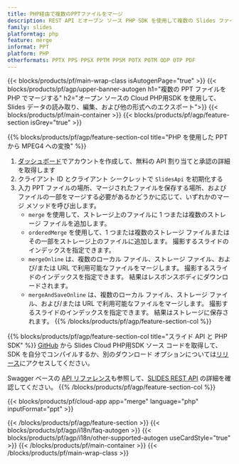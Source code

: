 ```yaml
---
title: PHP経由で複数のPPTファイルをマージ
description: REST API とオープン ソース PHP SDK を使用して複数の Slides ファイルをマージする
family: slides
platformtag: php
feature: merge
informat: PPT
platform: PHP
otherformats: PPTX PPS PPSX PPTM PPSM POTX POTM ODP OTP PDF
---
```


{{< blocks/products/pf/main-wrap-class isAutogenPage="true" >}}
{{< blocks/products/pf/agp/upper-banner-autogen h1="複数の PPT ファイルを PHP でマージする" h2="オープン ソースの Cloud PHP用SDK を使用して、Slides データの読み取り、編集、および他の形式へのエクスポート">}}
{{< blocks/products/pf/main-container >}}
{{< blocks/products/pf/agp/feature-section isGrey="true" >}}

{{% blocks/products/pf/agp/feature-section-col title="PHP を使用した PPT から MPEG4 への変換" %}}
1. <a href="https://dashboard.aspose.cloud/">ダッシュボード</a>でアカウントを作成して、無料の API 割り当てと承認の詳細を取得します
1. クライアント ID とクライアント シークレットで ```SlidesApi``` を初期化する
1. 入力 PPT ファイルの場所、マージされたファイルを保存する場所、およびファイルの一部をマージする必要があるかどうかに応じて、いずれかのマージ メソッドを呼び出します。
    - ```merge``` を使用して、ストレージ上のファイルに 1 つまたは複数のストレージ ファイルを追加します。
    - ```orderedMerge``` を使用して、1 つまたは複数のストレージ ファイルまたはその一部をストレージ上のファイルに追加します。 撮影するスライドのインデックスを指定できます。
    - ```mergeOnline``` は、複数のローカル ファイル、ストレージ ファイル、および/または URL で利用可能なファイルをマージします。 撮影するスライドのインデックスを指定できます。 結果はレスポンスボディにダウンロードされます。
    - ```mergeAndSaveOnline``` は、複数のローカル ファイル、ストレージ ファイル、および/または URL で利用可能なファイルをマージします。 撮影するスライドのインデックスを指定できます。 結果はストレージに保存されます。
{{% /blocks/products/pf/agp/feature-section-col %}}

{{% blocks/products/pf/agp/feature-section-col title="スライド API と PHP SDK" %}}
[GitHub](https://github.com/aspose-slides-cloud/aspose-slides-cloud-php) から Slides Cloud PHP用SDK ソース コードを取得して、SDK を自分でコンパイルするか、別のダウンロード オプションについては[リリース](https://releases.aspose.cloud/)にアクセスしてください。

Swagger ベースの [API リファレンス](https://apireference.aspose.cloud/slides/)も参照して、[SLIDES REST API](https://products.aspose.cloud/slides/curl/) の詳細を確認してください。
{{% /blocks/products/pf/agp/feature-section-col %}}

{{< blocks/products/pf/cloud-app app="merge" language="php" inputFormat="ppt" >}}

{{< /blocks/products/pf/agp/feature-section >}}
{{< blocks/products/pf/agp/i18n/faq-autogen >}}
{{< blocks/products/pf/agp/i18n/other-supported-autogen useCardStyle="true" >}}
{{< /blocks/products/pf/main-container >}}
{{< /blocks/products/pf/main-wrap-class >}}